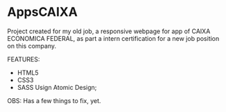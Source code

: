 # AppsCAIXA

Project created for my old job, a responsive webpage for app of CAIXA ECONOMICA FEDERAL, as part a intern certification for a new job position on this company.

FEATURES:
* HTML5
* CSS3
* SASS Usign Atomic Design;

OBS: Has a few things to fix, yet.
